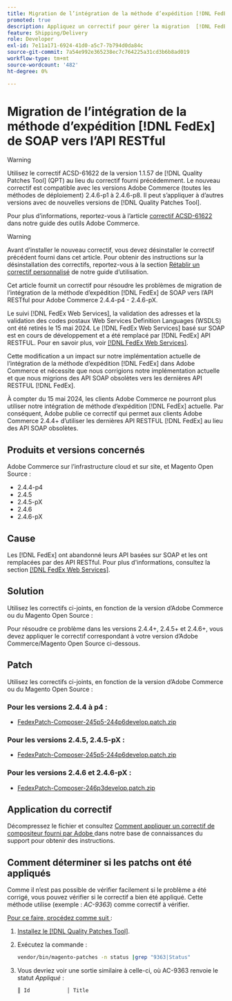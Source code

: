 ```yaml
---
title: Migration de l’intégration de la méthode d’expédition [!DNL FedEx] de SOAP vers l’API RESTful
promoted: true
description: Appliquez un correctif pour gérer la migration  [!DNL FedEx]  l’intégration de la méthode d’expédition de SOAP vers l’API RESTful pour Adobe Commerce 2.4.4-p4 - 2.4.6-pX.
feature: Shipping/Delivery
role: Developer
exl-id: 7e11a171-6924-41d0-a5c7-7b794d0da84c
source-git-commit: 7a54e992e365238ec7c764225a31cd3b6b8ad019
workflow-type: tm+mt
source-wordcount: '482'
ht-degree: 0%

---
```


# Migration de l’intégration de la méthode d’expédition [!DNL FedEx] de SOAP vers l’API RESTful

>[!WARNING]
>
>Utilisez le correctif ACSD-61622 de la version 1.1.57 de [!DNL Quality Patches Tool] (QPT) au lieu du correctif fourni précédemment. Le nouveau correctif est compatible avec les versions Adobe Commerce (toutes les méthodes de déploiement) 2.4.6-p1 à 2.4.6-p8. Il peut s’appliquer à d’autres versions avec de nouvelles versions de [!DNL Quality Patches Tool].
>
>Pour plus d’informations, reportez-vous à l’article [correctif ACSD-61622](https://experienceleague.adobe.com/en/docs/commerce-operations/tools/quality-patches-tool/patches-available-in-qpt/v1-1-57/acsd-61622-fedex-account-specific-rates-missing-from-response) dans notre guide des outils Adobe Commerce.

>[!WARNING]
>
>Avant d’installer le nouveau correctif, vous devez désinstaller le correctif précédent fourni dans cet article. Pour obtenir des instructions sur la désinstallation des correctifs, reportez-vous à la section [Rétablir un correctif personnalisé](https://experienceleague.adobe.com/en/docs/commerce-cloud-service/user-guide/develop/upgrade/apply-patches#revert-a-custom-patch) de notre guide d’utilisation.


Cet article fournit un correctif pour résoudre les problèmes de migration de l’intégration de la méthode d’expédition [!DNL FedEx] de SOAP vers l’API RESTful pour Adobe Commerce 2.4.4-p4 - 2.4.6-pX.

Le suivi [!DNL FedEx Web Services], la validation des adresses et la validation des codes postaux Web Services Definition Languages (WSDLS) ont été retirés le 15 mai 2024. Le [!DNL FedEx Web Services] basé sur SOAP est en cours de développement et a été remplacé par [!DNL FedEx] API RESTFUL. Pour en savoir plus, voir [[!DNL FedEx Web Services]](https://www.fedex.com/en-us/developer/web-services.html).

Cette modification a un impact sur notre implémentation actuelle de l’intégration de la méthode d’expédition [!DNL FedEx] dans Adobe Commerce et nécessite que nous corrigions notre implémentation actuelle et que nous migrions des API SOAP obsolètes vers les dernières API RESTFUL [!DNL FedEx].

À compter du 15 mai 2024, les clients Adobe Commerce ne pourront plus utiliser notre intégration de méthode d’expédition [!DNL FedEx] actuelle. Par conséquent, Adobe publie ce correctif qui permet aux clients Adobe Commerce 2.4.4+ d’utiliser les dernières API RESTFUL [!DNL FedEx] au lieu des API SOAP obsolètes.


## Produits et versions concernés

Adobe Commerce sur l’infrastructure cloud et sur site, et Magento Open Source :

* 2.4.4-p4
* 2.4.5
* 2.4.5-pX
* 2.4.6
* 2.4.6-pX

## Cause

Les [!DNL FedEx] ont abandonné leurs API basées sur SOAP et les ont remplacées par des API RESTful. Pour plus d&#39;informations, consultez la section [[!DNL FedEx Web Services]](https://www.fedex.com/en-us/developer/web-services.html).

## Solution

Utilisez les correctifs ci-joints, en fonction de la version d’Adobe Commerce ou du Magento Open Source :

Pour résoudre ce problème dans les versions 2.4.4+, 2.4.5+ et 2.4.6+, vous devez appliquer le correctif correspondant à votre version d’Adobe Commerce/Magento Open Source ci-dessous.

## Patch

Utilisez les correctifs ci-joints, en fonction de la version d’Adobe Commerce ou du Magento Open Source :

### Pour les versions 2.4.4 à p4 :

* [FedexPatch-Composer-245p5-244p6develop.patch.zip](assets/FedexPatch-Composer-245p5-244p6develop.patch.zip)

### Pour les versions 2.4.5, 2.4.5-pX :

* [FedexPatch-Composer-245p5-244p6develop.patch.zip](assets/FedexPatch-Composer-245p5-244p6develop.patch.zip)


### Pour les versions 2.4.6 et 2.4.6-pX :


* [FedexPatch-Composer-246p3develop.patch.zip](assets/FedexPatch-Composer-246p3develop.patch.zip)


## Application du correctif

Décompressez le fichier et consultez [Comment appliquer un correctif de compositeur fourni par Adobe ](https://experienceleague.adobe.com/docs/commerce-knowledge-base/kb/how-to/how-to-apply-a-composer-patch-provided-by-magento.html) dans notre base de connaissances du support pour obtenir des instructions.

## Comment déterminer si les patchs ont été appliqués

Comme il n’est pas possible de vérifier facilement si le problème a été corrigé, vous pouvez vérifier si le correctif a bien été appliqué. Cette méthode utilise (exemple : *AC-9363*) comme correctif à vérifier.

<u>Pour ce faire, procédez comme suit </u> :

1. [Installez le  [!DNL Quality Patches Tool]](https://experienceleague.adobe.com/docs/commerce-operations/tools/quality-patches-tool/usage.html).
1. Exécutez la commande :

   ```bash
   vendor/bin/magento-patches -n status |grep "9363|Status"
   ```

1. Vous devriez voir une sortie similaire à celle-ci, où AC-9363 renvoie le statut *Appliqué* :

   ```bash
   ║ Id            │ Title                                                        │ Category        │ Origin                 │ Status      │ Details                                          ║ ║ N/A           │ ../m2-hotfixes/AC-9363_USPS_Ground_Advantage_shipping_method_COMPOSER_patch.patch      │ Other           │ Local                  │ Applied     │ Patch type: Custom                                
   ```
